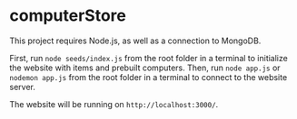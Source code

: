 # computerStore

This project requires Node.js, as well as a connection to MongoDB.

First, run ```node seeds/index.js``` from the root folder in a terminal to initialize the website with items and prebuilt computers.
Then, run ```node app.js``` or ```nodemon app.js``` from the root folder in a terminal to connect to the website server.

The website will be running on ```http://localhost:3000/```.
